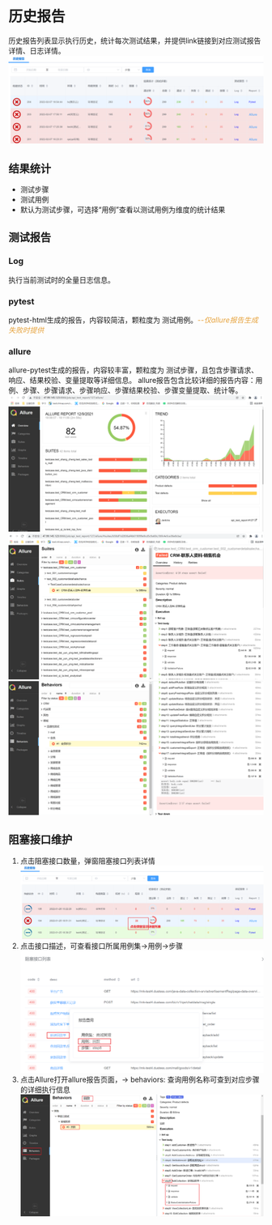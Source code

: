 # 历史报告
历史报告列表显示执行历史，统计每次测试结果，并提供link链接到对应测试报告详情、日志详情。
![An image](../../assets/images/report_history_1.png)

## 结果统计
- 测试步骤
- 测试用例
- 默认为测试步骤，可选择“用例”查看以测试用例为维度的统计结果

## 测试报告

### Log
执行当前测试时的全量日志信息。 

### pytest
pytest-html生成的报告，内容较简洁，颗粒度为 测试用例。<font color=#E6A23C>_--仅allure报告生成失败时提供_</font>

### allure
allure-pytest生成的报告，内容较丰富，颗粒度为 测试步骤，且包含步骤请求、响应、结果校验、变量提取等详细信息。
allure报告包含比较详细的报告内容：用例、步骤、步骤请求、步骤响应、步骤结果校验、步骤变量提取、统计等。
![An image](../../assets/images/report_allure_1.png)
![An image](../../assets/images/report_allure_2.png)
![An image](../../assets/images/report_allure_3.png)

## 阻塞接口维护
1. 点击阻塞接口数量，弹窗阻塞接口列表详情
![An image](../../assets/images/report_history_3.png)
2. 点击接口描述，可查看接口所属用例集->用例->步骤
![An image](../../assets/images/report_history_4.png)
3. 点击Allure打开allure报告页面，-> behaviors: 查询用例名称可查到对应步骤的详细执行信息
![An image](../../assets/images/report_allure_4.png)